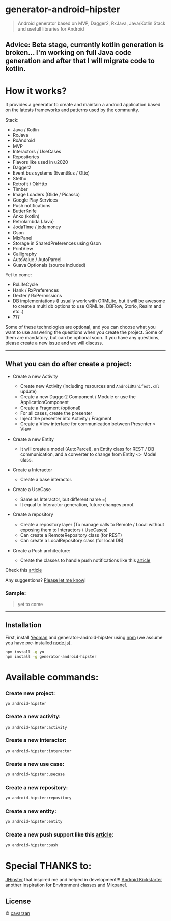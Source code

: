 # generator-android-hipster
> Android generator based on MVP, Dagger2, RxJava, Java/Kotlin Stack and usefull libraries for Android

## Advice: Beta stage, currently kotlin generation is broken... I'm working on full Java code generation and after that I will migrate code to kotlin.

# How it works?

It provides a generator to create and maintain a android application based on the latests frameworks and patterns used by the community.

Stack:
- Java / Kotlin
- RxJava
- RxAndroid
- MVP
- Interactors / UseCases
- Repositories
- Flavors like used in u2020
- Dagger2
- Event bus systems (EventBus / Otto)
- Stetho
- Retrofit / OkHttp
- Timber
- Image Loaders (Glide / Picasso)
- Google Play Services
- Push notifications
- ButterKnife
- Anko (kotlin)
- Retrolambda (Java)
- JodaTime / jodamoney
- Gson
- MixPanel
- Storage in SharedPreferences using Gson
- PrintView
- Calligraphy
- AutoValue / AutoParcel
- Guava Optionals (source included)

Yet to come:
- RxLifeCycle
- Hank / RxPreferences
- Dexter / RxPermissions
- DB implementations (I usually work with ORMLite, but it will be awesome to create a multi db options to use ORMLite, DBFlow, Storio, Realm and etc..)
- ???

Some of these technologies are optional, and you can choose what you want to use answering the questions when you create the project.
Some of them are mandatory, but can be optional soon. If you have any questions, please create a new issue and we will discuss.

---

## What you can do after create a project:

- Create a new Activity
  * Create new Activity (including resources and `AndroidManifest.xml` update)
  * Create a new Dagger2 Component / Module or use the ApplicationComponent
  * Create a Fragment (optional)
  * For all cases, create the presenter
  * Inject the presenter into Activity / Fragment
  * Create a View interface for communication between Presenter > View

- Create a new Entity
  * It will create a model (AutoParcel), an Entity class for REST / DB communication, and a converter to change from Entity <> Model class.

- Create a Interactor
  * Create a base interactor.

- Create a UseCase
  * Same as Interactor, but different name =)
  * It equal to Interactor generation, future changes proof.

- Create a repository
  * Create a repository layer (To manage calls to Remote / Local without exposing them to Interactors / UseCases)
  * Can create a RemoteRepository class (for REST)
  * Can create a LocalRepository class (for local DB)

- Create a Push architecture:
  * Create the classes to handle push notifications like this [article](https://medium.com/@deividi/a-good-way-to-handle-incoming-notifications-in-android-dc64c29041a5)

Check this [article](https://medium.com/@dmilicic/a-detailed-guide-on-developing-android-apps-using-the-clean-architecture-pattern-d38d71e94029#.ucymv1rr1)

Any suggestions? [Please let me know](https://github.com/cavarzan/generator-android-hipster/issues)!

### Sample:
>yet to come
---

## Installation

First, install [Yeoman](http://yeoman.io) and generator-android-hipster using [npm](https://www.npmjs.com/) (we assume you have pre-installed [node.js](https://nodejs.org/)).

```bash
npm install -g yo
npm install -g generator-android-hipster
```

# Available commands:

### Create new project:

```bash
yo android-hipster
```

### Create a new activity:

```bash
yo android-hipster:activity
```

### Create a new interactor:

```bash
yo android-hipster:interactor
```

### Create a new use case:

```bash
yo android-hipster:usecase
```

### Create a new repository:

```bash
yo android-hipster:repository
```

### Create a new entity:

```bash
yo android-hipster:entity
```

### Create a new push support like this [article](https://medium.com/@deividi/a-good-way-to-handle-incoming-notifications-in-android-dc64c29041a5):

```bash
yo android-hipster:push
```

# Special THANKS to:

[JHipster](https://github.com/jhipster/generator-jhipster) that inspired me and helped in development!!!
[Android Kickstarter](https://github.com/cristhianescobar/generator-android-starter/) another inspiration for Environment classes and Mixpanel.


## License

 © [cavarzan](https://github.com/cavarzan/)


[npm-image]: https://badge.fury.io/js/generator-android-hipster.svg
[npm-url]: https://npmjs.org/package/generator-android-hipster
[travis-image]: https://travis-ci.org/cavarzan/generator-android-hipster.svg?branch=master
[travis-url]: https://travis-ci.org/cavarzan/generator-android-hipster
[daviddm-image]: https://david-dm.org/cavarzan/generator-android-hipster.svg?theme=shields.io
[daviddm-url]: https://david-dm.org/cavarzan/generator-android-hipster
[coveralls-image]: https://coveralls.io/repos/cavarzan/generator-android-hipster/badge.svg
[coveralls-url]: https://coveralls.io/r/cavarzan/generator-android-hipster

